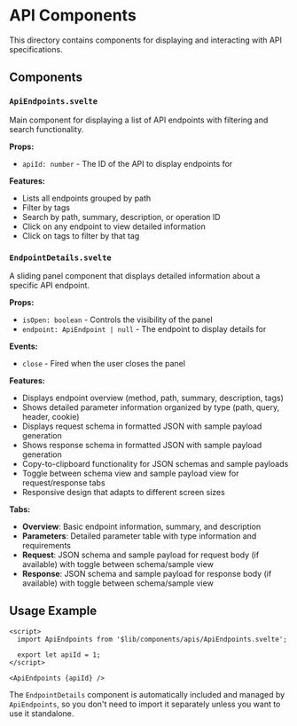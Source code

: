 # API Components

This directory contains components for displaying and interacting with API specifications.

## Components

### `ApiEndpoints.svelte`
Main component for displaying a list of API endpoints with filtering and search functionality.

**Props:**
- `apiId: number` - The ID of the API to display endpoints for

**Features:**
- Lists all endpoints grouped by path
- Filter by tags
- Search by path, summary, description, or operation ID  
- Click on any endpoint to view detailed information
- Click on tags to filter by that tag

### `EndpointDetails.svelte`
A sliding panel component that displays detailed information about a specific API endpoint.

**Props:**
- `isOpen: boolean` - Controls the visibility of the panel
- `endpoint: ApiEndpoint | null` - The endpoint to display details for

**Events:**
- `close` - Fired when the user closes the panel

**Features:**
- Displays endpoint overview (method, path, summary, description, tags)
- Shows detailed parameter information organized by type (path, query, header, cookie)
- Displays request schema in formatted JSON with sample payload generation
- Shows response schema in formatted JSON with sample payload generation
- Copy-to-clipboard functionality for JSON schemas and sample payloads
- Toggle between schema view and sample payload view for request/response tabs
- Responsive design that adapts to different screen sizes

**Tabs:**
- **Overview**: Basic endpoint information, summary, and description
- **Parameters**: Detailed parameter table with type information and requirements
- **Request**: JSON schema and sample payload for request body (if available) with toggle between schema/sample view
- **Response**: JSON schema and sample payload for response body (if available) with toggle between schema/sample view

## Usage Example

```svelte
<script>
  import ApiEndpoints from '$lib/components/apis/ApiEndpoints.svelte';
  
  export let apiId = 1;
</script>

<ApiEndpoints {apiId} />
```

The `EndpointDetails` component is automatically included and managed by `ApiEndpoints`, so you don't need to import it separately unless you want to use it standalone.
